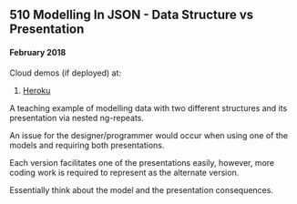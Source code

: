 ## 510 Modelling In JSON  - Data Structure vs Presentation
#### February 2018  

Cloud demos (if deployed) at:
1. [Heroku](https://json510.herokuapp.com/#/v1)  
 

A teaching example of modelling data with two different structures and its presentation via nested ng-repeats.

An issue for the designer/programmer would occur when using one of the models and requiring both presentations.

Each version facilitates one of the presentations easily, however, more coding work is required to represent as the alternate version.


Essentially think about the model and the presentation consequences.

 